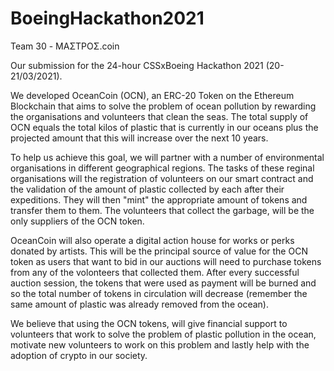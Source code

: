 # BoeingHackathon2021
Team 30 - ΜΑΣΤΡΟΣ.coin

Our submission for the 24-hour CSSxBoeing Hackathon 2021 (20-21/03/2021).

We developed OceanCoin (OCN), an ERC-20 Token on the Ethereum Blockchain that
aims to solve the problem of ocean pollution by rewarding the organisations and
volunteers that clean the seas. The total supply of OCN equals the total kilos
of plastic that is currently in our oceans plus the projected amount that this
will increase over the next 10 years.

To help us achieve this goal, we will partner with a number of environmental
organisations in different geographical regions. The tasks of these reginal
organisations will the registration of volunteers on our smart contract and the
validation of the amount of plastic collected by each after their expeditions.
They will then "mint" the appropriate amount of tokens and transfer them to them.
The volunteers that collect the garbage, will be the only suppliers of the OCN
token.

OceanCoin will also operate a digital action house for works or perks donated by
artists. This will be the principal source of value for the OCN token as users
that want to bid in our auctions will need to purchase tokens from any of the
volonteers that collected them. After every successful auction session, the tokens
that were used as payment will be burned and so the total number of tokens in
circulation will decrease (remember the same amount of plastic was already removed
from the ocean).

We believe that using the OCN tokens, will give financial support to volunteers
that work to solve the problem of plastic pollution in the ocean, motivate new
volunteers to work on this problem and lastly help with the adoption of crypto
in our society.
